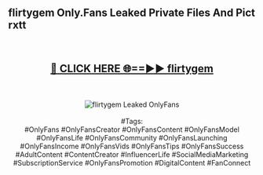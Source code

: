 <h2>flirtygem Only.Fans Leaked Private Files And Pict rxtt</h2>
<br>
<div align="center">
<h2><a href="https://mediafiles.top/flirtygem" rel="nofollow">🔴 CLICK HERE 🌐==►► flirtygem</a></h2>
<br>
<br>
<a href="https://mediafiles.top/flirtygem" rel="nofollow" data-target="animated-image.originalLink"><img src="https://i.ibb.co.com/WyWwxjT/player-gif2.gif" alt="flirtygem Leaked OnlyFans" style="max-width: 100%; display: inline-block;" data-target="animated-image.originalImage"></a>
<br><br>
#Tags:
<br>
#OnlyFans #OnlyFansCreator #OnlyFansContent #OnlyFansModel #OnlyFansLife #OnlyFansCommunity #OnlyFansLaunching #OnlyFansIncome #OnlyFansVids #OnlyFansTips #OnlyFansSuccess #AdultContent #ContentCreator #InfluencerLife #SocialMediaMarketing #SubscriptionService #OnlyFansPromotion #DigitalContent #FanConnect
</div>
<br>